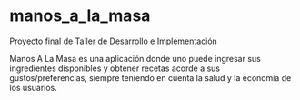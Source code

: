 # manos_a_la_masa
Proyecto final de Taller de Desarrollo e Implementación

Manos A La Masa es una aplicación donde uno puede ingresar sus ingredientes disponibles y obtener recetas acorde a sus gustos/preferencias, 
siempre teniendo en cuenta la salud y la economía de los usuarios.
